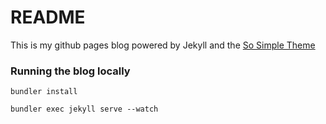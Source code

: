 # README

This is my github pages blog powered by Jekyll and the [So Simple Theme](https://github.com/mmistakes/so-simple-theme)


### Running the blog locally

`bundler install`

`bundler exec jekyll serve --watch`
